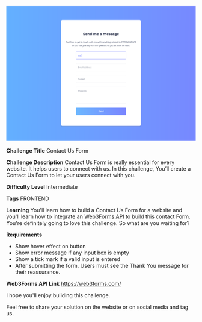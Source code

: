 ![contact us form](./design/desktop.svg)

**Challenge Title**
Contact Us Form

**Challenge Description**
Contact Us Form is really essential for every website. It helps users to connect with us. In this challenge, You’ll create a Contact Us Form to let your users connect with you.

**Difficulty Level**
Intermediate

**Tags**
FRONTEND

**Learning**
You'll learn how to build a Contact Us Form for a website and you'll learn how to integrate an <ins>[Web3Forms API](https://web3forms.com/)</ins> to build this contact Form. You're definitely going to love this challenge. So what are you waiting for?

**Requirements**

-   Show hover effect on button
-   Show error message if any input box is empty
-   Show a tick mark if a valid input is entered
-   After submitting the form, Users must see the Thank You message for their reassurance.

**Web3Forms API Link**
https://web3forms.com/

I hope you'll enjoy building this challenge.

Feel free to share your solution on the website or on social media and tag us.
